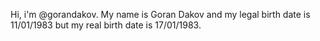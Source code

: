 Hi, i'm @gorandakov.
My name is Goran Dakov and my legal birth date is 11/01/1983 but my real birth date is 17/01/1983.

